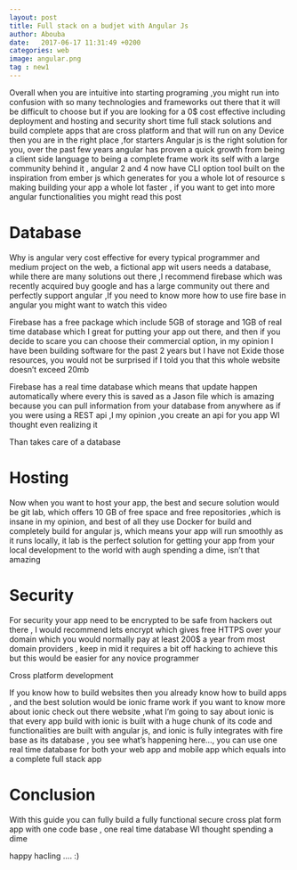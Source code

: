 ```yaml
---
layout: post
title: Full stack on a budjet with Angular Js
author: Abouba
date:   2017-06-17 11:31:49 +0200
categories: web
image: angular.png
tag : new1
---
```




Overall when you are intuitive into starting programing ,you might run into confusion with so many technologies and frameworks out there that it will be difficult to choose but if you are looking for a 0$ cost effective including deployment and hosting and security short time full stack solutions and build complete apps that are cross platform and that will run on any Device then you are in the right place ,for starters Angular js is the right solution for you, over the past few years angular has proven a quick growth from being a client side language to being a complete frame work its self with a large community behind it , angular 2 and 4 now have CLI option tool built on the inspiration from ember js which generates for you a whole lot of resource s making building your app a whole lot faster , if you want to get into more angular functionalities you might read this post

# Database

Why is angular very cost effective for every typical programmer and medium project on the web, a fictional app wit users needs a database, while there are many solutions out there ,I recommend firebase which was recently acquired  buy google and has a large community out there and perfectly support angular ,If you need to know more how to use fire base in angular you might want to watch this video

Firebase has a free package which include 5GB of storage and 1GB of real time database which I great for putting your app out there, and then if you decide to scare you can choose their commercial option, in my opinion I have been building software for the past 2 years but I have not Exide those resources, you would not be surprised if I told you that this whole website doesn’t exceed 20mb

Firebase has a real time database which means that update happen automatically where every this is saved as a Jason file which is amazing because you can pull information from your database from anywhere as if you were using a REST api ,I my opinion ,you create an api for you app WI thought even realizing it

Than takes care of a database

# Hosting

Now when you want to host your app, the best and secure solution would be git lab, which offers 10 GB of free space and free repositories ,which is insane in my opinion, and best of all they use Docker for build and completely build for angular js, which means your app will run smoothly as it runs locally, it lab is the perfect solution for getting your app from your local development to the world with augh spending a dime, isn’t that amazing

# Security

For security your app need to be encrypted to be safe from hackers out there , I would recommend lets encrypt which gives free HTTPS over your domain which you would normally pay at least 200$ a year from most domain providers , keep in mid it requires a bit off hacking to achieve this but this would be easier for any novice programmer

Cross platform development

If you know how to build websites then you already know how to build apps , and the best solution would be ionic frame work if you want to know more about ionic check out there website ,what I’m going to say about ionic is that every app build with ionic is built with a huge chunk of its code and functionalities are built with angular js, and ionic is fully integrates with fire base as its database , you see what’s happening here…, you can use one real time database for both your web app and mobile app which equals into a  complete full stack app



# Conclusion

With this guide you can fully build a fully functional secure cross plat form app with one code base , one real time database WI thought spending a dime

happy hacling .... :)
